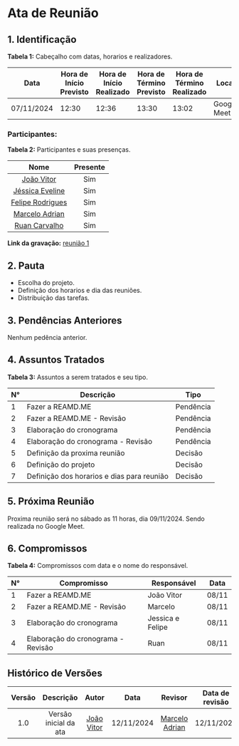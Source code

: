 # Ata de Reunião

## 1. Identificação

**Tabela 1:** Cabeçalho com datas, horarios e realizadores.

| Data       | Hora de Início Previsto | Hora de Início Realizado | Hora de Término Previsto | Hora de Término Realizado | Local       | Redator     | Projeto      | Revisor |
|------------|--------------------------|--------------------------|--------------------------|---------------------------|-------------|-------------|--------------|--------|
| 07/11/2024 | 12:30                    | 12:36                    | 13:30                    | 13:02                     | Google Meet | [João Vitor](https://github.com/Jauzimm) | MOJ | [Marcelo Adrian](https://github.com/Marcelo-Adrian) |

### Participantes: 

**Tabela 2:** Participantes e suas presenças.

| Nome | Presente |
|:----------------:|:-:|
| [João Vitor](https://github.com/Jauzimm) |Sim|
| [Jéssica Eveline](https://github.com/xzxjesse) |Sim|
| [Felipe Rodrigues](https://github.com/felipeJRdev) |Sim|
| [Marcelo Adrian](https://github.com/Marcelo-Adrian) |Sim|
| [Ruan Carvalho](https://github.com/Ruan-Carvalho) |Sim|

**Link da gravação:** [reunião 1](https://www.youtube.com/watch?v=_CVvNqZBkP4)

## 2. Pauta

* Escolha do projeto.
* Definição dos horarios e dia das reuniões.
* Distribuição das tarefas.

## 3. Pendências Anteriores

Nenhum pedência anterior.

## 4. Assuntos Tratados

**Tabela 3:** Assuntos a serem tratados e seu tipo.

| N° | Descrição | Tipo   |
|----|-----------|--------|
| 1  | Fazer a REAMD.ME | Pendência |
| 2  | Fazer a REAMD.ME - Revisão | Pendência |
| 3  | Elaboração do cronograma | Pendência |
| 4  | Elaboração do cronograma - Revisão | Pendência |
| 5  | Definição da proxima reunião | Decisão |
| 6  | Definição do projeto | Decisão |
| 7  | Definição dos horarios e dias para reunião | Decisão |


## 5. Próxima Reunião

Proxima reunião será no sábado as 11 horas, dia 09/11/2024. Sendo realizada no Google Meet. 

## 6. Compromissos

**Tabela 4:** Compromissos com data e o nome do responsável.

| N° | Compromisso | Responsável | Data |
|----|-------------|-------------|------|
| 1  | Fazer a REAMD.ME | João Vitor | 08/11 |
| 2  | Fazer a REAMD.ME - Revisão | Marcelo | 08/11 |
| 3  | Elaboração do cronograma | Jessica e Felipe | 08/11 |
| 4  | Elaboração do cronograma - Revisão | Ruan | 08/11 |

## Histórico de Versões

| Versão |               Descrição                |   Autor    |    Data    |    Revisor     | Data de revisão |
| :----: | :------------------------------------: | :--------: | :--------: | :------------: | :-------------: |
|  1.0   | Versão inicial da ata | [João Vitor](https://github.com/Jauzimm) | 12/11/2024 | [Marcelo Adrian](https://github.com/Marcelo-Adrian) |  12/11/2024     |

